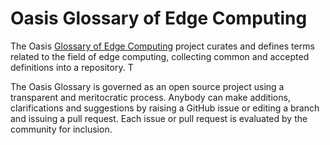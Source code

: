 # Oasis Glossary of Edge Computing

The Oasis [Glossary of Edge Computing](./edge-glossary.md) project curates and defines terms related to the field of edge computing, collecting common and accepted definitions into a repository. T

The Oasis Glossary is governed as an open source project using a transparent and meritocratic process. Anybody can make additions, clarifications and suggestions by raising a GitHub issue or editing a branch and issuing a pull request. Each issue or pull request is evaluated by the community for inclusion. 




